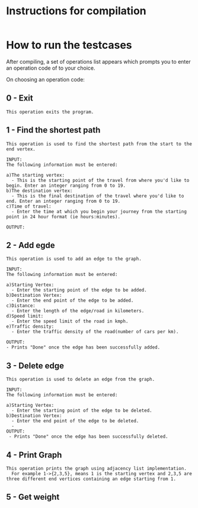 # Instructions for compilation 
```

```
# How to run the testcases 

After compiling, a set of operations list appears which prompts you to enter an operation code of to your choice. 

On choosing an operation code:

## 0 - Exit 
```
This operation exits the program. 
```
## 1 - Find the shortest path
```
This operation is used to find the shortest path from the start to the end vertex. 

INPUT:
The following information must be entered:

a)The starting vertex:
  - This is the starting point of the travel from where you'd like to begin. Enter an integer ranging from 0 to 19. 
b)The destination vertex:
  - This is the final destination of the travel where you'd like to end. Enter an integer ranging from 0 to 19. 
c)Time of travel:
  - Enter the time at which you begin your journey from the starting point in 24 hour format (ie hours:minutes).

OUTPUT:

```
## 2 - Add egde
```
This operation is used to add an edge to the graph. 

INPUT:
The following information must be entered:

a)Starting Vertex:
  - Enter the starting point of the edge to be added. 
b)Destination Vertex:
  - Enter the end point of the edge to be added. 
c)Distance:
  - Enter the length of the edge/road in kilometers. 
d)Speed limit:
  - Enter the speed limit of the road in kmph. 
e)Traffic density:
  - Enter the traffic density of the road(number of cars per km).
  
OUTPUT:
- Prints "Done" once the edge has been successfully added. 
```
## 3 - Delete edge
```
This operation is used to delete an edge from the graph. 

INPUT:
The following information must be entered:

a)Starting Vertex:
  - Enter the starting point of the edge to be deleted. 
b)Destination Vertex:
  - Enter the end point of the edge to be deleted.
  - 
OUTPUT:
 - Prints "Done" once the edge has been successfully deleted. 
```
## 4 - Print Graph 
```
This operation prints the graph using adjacency list implementation. 
  For example 1->{2,3,5}, means 1 is the starting vertex and 2,3,5 are three different end vertices containing an edge starting from 1. 
```
## 5 - Get weight 
